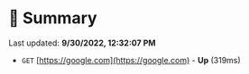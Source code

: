 # 📖 Summary
Last updated: **9/30/2022, 12:32:07 PM**

- `GET` [https://google.com](https://google.com) - **Up** (319ms)
